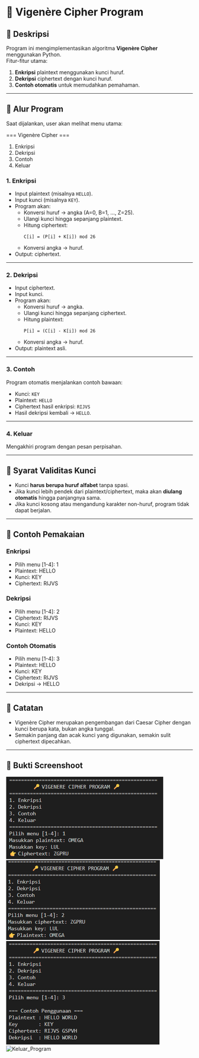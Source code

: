 # 🔐 Vigenère Cipher Program

## 📌 Deskripsi
Program ini mengimplementasikan algoritma **Vigenère Cipher** menggunakan Python.  
Fitur-fitur utama:
1. **Enkripsi** plaintext menggunakan kunci huruf.  
2. **Dekripsi** ciphertext dengan kunci huruf.  
3. **Contoh otomatis** untuk memudahkan pemahaman.  

---

## 📌 Alur Program
Saat dijalankan, user akan melihat menu utama:

=== Vigenère Cipher ===

1. Enkripsi  
2. Dekripsi  
3. Contoh  
4. Keluar  

### 1. Enkripsi
- Input plaintext (misalnya `HELLO`).  
- Input kunci (misalnya `KEY`).  
- Program akan:  
  - Konversi huruf → angka (A=0, B=1, ..., Z=25).  
  - Ulangi kunci hingga sepanjang plaintext.  
  - Hitung ciphertext:  
    ```
    C[i] = (P[i] + K[i]) mod 26
    ```
  - Konversi angka → huruf.  
- Output: ciphertext.

---

### 2. Dekripsi
- Input ciphertext.  
- Input kunci.  
- Program akan:  
  - Konversi huruf → angka.  
  - Ulangi kunci hingga sepanjang ciphertext.  
  - Hitung plaintext:  
    ```
    P[i] = (C[i] - K[i]) mod 26
    ```
  - Konversi angka → huruf.  
- Output: plaintext asli.

---

### 3. Contoh
Program otomatis menjalankan contoh bawaan:
- Kunci: `KEY`  
- Plaintext: `HELLO`  
- Ciphertext hasil enkripsi: `RIJVS`  
- Hasil dekripsi kembali → `HELLO`.

---

### 4. Keluar
Mengakhiri program dengan pesan perpisahan.

---

## 📌 Syarat Validitas Kunci
- Kunci **harus berupa huruf alfabet** tanpa spasi.  
- Jika kunci lebih pendek dari plaintext/ciphertext, maka akan **diulang otomatis** hingga panjangnya sama.  
- Jika kunci kosong atau mengandung karakter non-huruf, program tidak dapat berjalan.

---

## 📌 Contoh Pemakaian
### Enkripsi

- Pilih menu [1-4]: 1  
- Plaintext: HELLO  
- Kunci: KEY  
- Ciphertext: RIJVS  

### Dekripsi

- Pilih menu [1-4]: 2  
- Ciphertext: RIJVS  
- Kunci: KEY  
- Plaintext: HELLO  

### Contoh Otomatis

- Pilih menu [1-4]: 3  
- Plaintext: HELLO  
- Kunci: KEY  
- Ciphertext: RIJVS  
- Dekripsi → HELLO  

---

## 📌 Catatan
- Vigenère Cipher merupakan pengembangan dari Caesar Cipher dengan kunci berupa kata, bukan angka tunggal.  
- Semakin panjang dan acak kunci yang digunakan, semakin sulit ciphertext dipecahkan.  

---

## 📌 Bukti Screenshoot
![Enkripsi](Screenshots/Enkripsi.png)  
![Dekripsi](Screenshots/Dekripsi.png)  
![Contoh](Screenshots/Contoh.png)  
![Keluar_Program](Screenshots/keluarprogram.png)  
